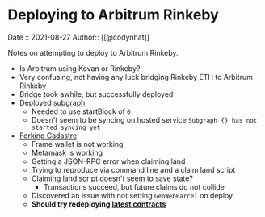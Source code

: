 # Deploying to Arbitrum Rinkeby

Date :: 2021-08-27
Author:: [[@codynhat]]

Notes on attempting to deploy to Arbitrum Rinkeby.

- Is Arbitrum using Kovan or Rinkeby?
- Very confusing, not having any luck bridging Rinkeby ETH to Arbitrum Rinkeby
- Bridge took awhile, but successfully deployed
- Deployed [subgraph](https://thegraph.com/legacy-explorer/subgraph/geo-web-project/geo-web-arbitrum-rinkeby)
	- Needed to use startBlock of `0`
	- Doesn't seem to be syncing on hosted service `Subgraph {} has not started syncing yet`
- [Forking Cadastre](https://github.com/Geo-Web-Project/cadastre/pull/70)
	- Frame wallet is not working
	- Metamask is working
	- Getting a JSON-RPC error when claiming land
	- Trying to reproduce via command line and a claim land script
	- Claiming land script doesn't seem to save state?
		- Transactions succeed, but future claims do not collide
	- Discovered an issue with not setting `GeoWebParcel` on deploy
	- **Should try redeploying [latest contracts](https://github.com/Geo-Web-Project/core-contracts/tree/l2)**